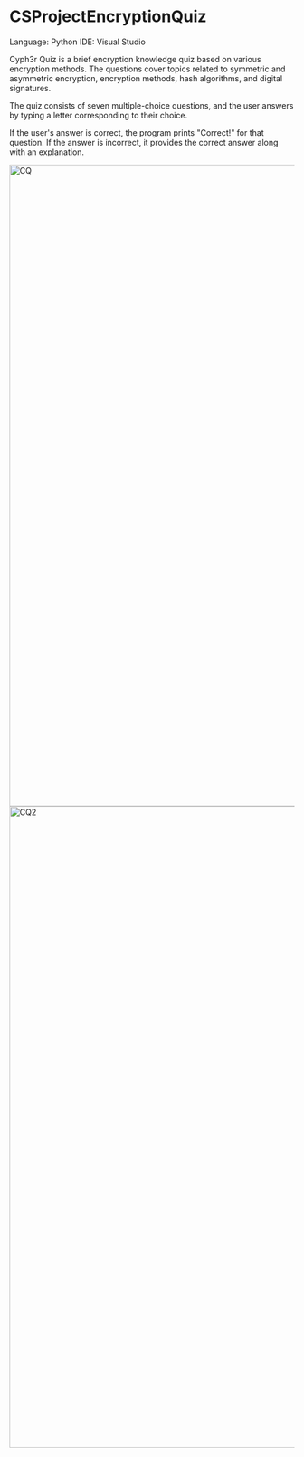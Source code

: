 # CSProjectEncryptionQuiz
Language: Python 
IDE: Visual Studio

Cyph3r Quiz is a brief encryption knowledge quiz based on various encryption methods. 
The questions cover topics related to symmetric and asymmetric encryption, encryption methods, hash algorithms, and digital signatures. 

The quiz consists of seven multiple-choice questions, and the user answers by typing a letter corresponding to their choice. 

If the user's answer is correct, the program prints "Correct!" for that question. If the answer is incorrect, it provides the correct answer along with an explanation.


<img width="1135" alt="CQ" src="https://github.com/CMoret/CSProjectEncryptionQuiz/assets/134563934/da680e23-ac3b-4d4f-8ace-6c8735a3ed17">

<img width="1135" alt="CQ2" src="https://github.com/CMoret/CSProjectEncryptionQuiz/assets/134563934/d8df1911-afbb-49b6-8981-d2edf165a025">
